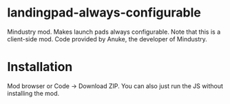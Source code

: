# landingpad-always-configurable
Mindustry mod. Makes launch pads always configurable. Note that this is a client-side mod. Code provided by Anuke, the developer of Mindustry. 

# Installation
Mod browser or Code -> Download ZIP. You can also just run the JS without installing the mod. 
